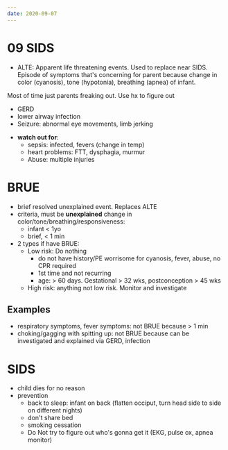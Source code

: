 ```yaml
---
date: 2020-09-07
---
```


# 09 SIDS

<!-- ALTE is. Most common ALTE .. -->

- ALTE: Apparent life threatening events. Used to replace near SIDS. Episode of symptoms that's concerning for parent because change in color (cyanosis), tone (hypotonia), breathing (apnea) of infant.

Most of time just parents freaking out. Use hx to figure out

- GERD
- lower airway infection
- Seizure: abnormal eye movements, limb jerking

<!-- ALTE, watch out for.. -->

- **watch out for**:
	- sepsis: infected, fevers (change in temp)
	- heart problems: FTT, dysphagia, murmur
	- Abuse: multiple injuries

# BRUE

<!-- BRUE is. Overall criteria. Low vs high risk BRUE criterias and management.. -->

- brief resolved unexplained event. Replaces ALTE
- criteria, must be **unexplained** change in color/tone/breathing/responsiveness:
	- infant < 1yo
	- brief, < 1 min
- 2 types if have BRUE:
	- Low risk: Do nothing
		- do not have history/PE worrisome for cyanosis, fever, abuse, no CPR required
		- 1st time and not recurring
		- age: > 60 days. Gestational > 32 wks, postconception > 45 wks
	- High risk: anything not low risk. Monitor and investigate

## Examples

- respiratory symptoms, fever symptoms: not BRUE because > 1 min
- choking/gagging with spitting up: not BRUE because can be investigated and explained via GERD, infection

# SIDS

<!-- SIDS is, preventions.. -->

- child dies for no reason
- prevention
	- back to sleep: infant on back (flatten occiput, turn head side to side on different nights)
	- don't share bed
	- smoking cessation
	- Do Not try to figure out who's gonna get it (EKG, pulse ox, apnea monitor)
